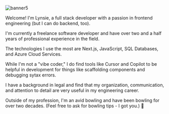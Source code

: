 ![banner5](https://github.com/Lynsiearagon/Lynsiearagon/assets/105447582/e38d7f1b-0e7a-4528-817d-9181424b4b84)


Welcome! I'm Lynsie, a full stack developer with a passion in frontend engineering (but I can do backend, too). 

I'm currently a freelance software developer and have over two and a half years of professional experience in the field. 

The technologies I use the most are Next.js, JavaScript, SQL Databases, and Azure Cloud Services. 

While I'm not a "vibe coder," I do find tools like Cursor and Copilot to be helpful in development for things like scaffolding components and debugging sytax errors.

I have a background in legal and find that my organization, communication, and attention to detail are very useful in my engineering career.

Outside of my profession, I'm an avid bowling and have been bowling for over two decades. (Feel free to ask for bowling tips - I got you.) 🎳

<!--
**Lynsiearagon/Lynsiearagon** is a ✨ _special_ ✨ repository because its `README.md` (this file) appears on your GitHub profile.

Here are some ideas to get you started:

- 🔭 I’m currently working on ...
- 🌱 I’m currently learning ...
- 👯 I’m looking to collaborate on ...
- 🤔 I’m looking for help with ...
- 💬 Ask me about ...
- 📫 How to reach me: ...
- 😄 Pronouns: ...
- ⚡ Fun fact: ...
-->

